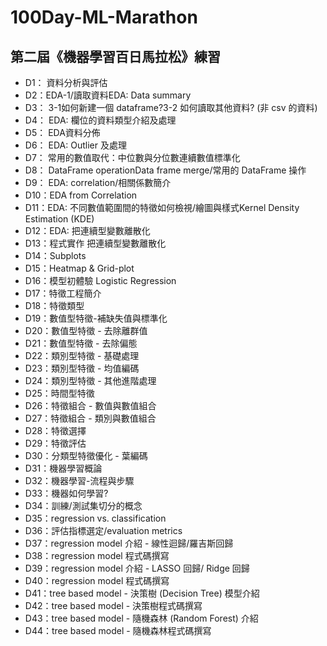 # 100Day-ML-Marathon
## 第二屆《機器學習百日馬拉松》練習
* D1： 資料分析與評估
* D2：EDA-1/讀取資料EDA: Data summary
* D3： 3-1如何新建一個 dataframe?3-2 如何讀取其他資料? (非 csv 的資料)
* D4： EDA: 欄位的資料類型介紹及處理
* D5： EDA資料分佈
* D6： EDA: Outlier 及處理
* D7： 常用的數值取代：中位數與分位數連續數值標準化
* D8： DataFrame operationData frame merge/常用的 DataFrame 操作
* D9： EDA: correlation/相關係數簡介
* D10：EDA from Correlation
* D11：EDA: 不同數值範圍間的特徵如何檢視/繪圖與樣式Kernel Density Estimation (KDE)
* D12：EDA: 把連續型變數離散化
* D13：程式實作 把連續型變數離散化
* D14：Subplots
* D15：Heatmap & Grid-plot
* D16：模型初體驗 Logistic Regression
* D17：特徵工程簡介
* D18：特徵類型
* D19：數值型特徵-補缺失值與標準化
* D20：數值型特徵 - 去除離群值
* D21：數值型特徵 - 去除偏態
* D22：類別型特徵 - 基礎處理
* D23：類別型特徵 - 均值編碼
* D24：類別型特徵 - 其他進階處理
* D25：時間型特徵
* D26：特徵組合 - 數值與數值組合
* D27：特徵組合 - 類別與數值組合
* D28：特徵選擇
* D29：特徵評估
* D30：分類型特徵優化 - 葉編碼
* D31：機器學習概論
* D32：機器學習-流程與步驟
* D33：機器如何學習?
* D34：訓練/測試集切分的概念
* D35：regression vs. classification
* D36：評估指標選定/evaluation metrics
* D37：regression model 介紹 - 線性迴歸/羅吉斯回歸
* D38：regression model 程式碼撰寫
* D39：regression model 介紹 - LASSO 回歸/ Ridge 回歸
* D40：regression model 程式碼撰寫
* D41：tree based model - 決策樹 (Decision Tree) 模型介紹
* D42：tree based model - 決策樹程式碼撰寫
* D43：tree based model - 隨機森林 (Random Forest) 介紹
* D44：tree based model - 隨機森林程式碼撰寫
